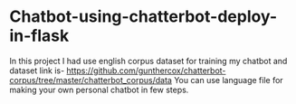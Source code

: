 # Chatbot-using-chatterbot-deploy-in-flask
In this project I had use english corpus dataset for training my chatbot and dataset link is- https://github.com/gunthercox/chatterbot-corpus/tree/master/chatterbot_corpus/data  You can use language file for making your own personal chatbot in few steps.
